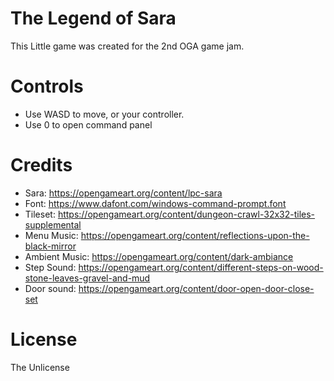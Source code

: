 # The Legend of Sara

This Little game was created for the 2nd OGA game jam.

# Controls

- Use WASD to move, or your controller. 
- Use 0 to open command panel

# Credits

- Sara: https://opengameart.org/content/lpc-sara
- Font: https://www.dafont.com/windows-command-prompt.font
- Tileset: https://opengameart.org/content/dungeon-crawl-32x32-tiles-supplemental
- Menu Music: https://opengameart.org/content/reflections-upon-the-black-mirror
- Ambient Music: https://opengameart.org/content/dark-ambiance
- Step Sound: https://opengameart.org/content/different-steps-on-wood-stone-leaves-gravel-and-mud
- Door sound: https://opengameart.org/content/door-open-door-close-set

# License
The Unlicense
